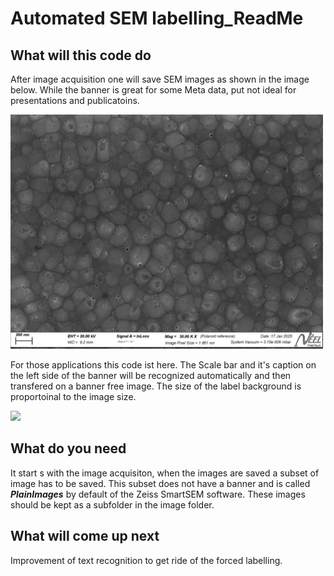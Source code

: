 # Automated SEM labelling_ReadMe

## What will this code do

After image acquisition one will save SEM images as shown in the image below. While the banner is great for some Meta data, put not ideal for presentations and publicatoins.

<img src="3033_IBE600W_25min_pat_15.png" width = "500">

For those applications this code ist here. The Scale bar and it's caption on the left side of the banner will be recognized automatically and then transfered on a banner free image. The size of the label background is proportoinal to the image size.

<img src="3033_IBE600W_25min_pat_15_processed.png" width = "500">




## What do you need

It start s with the image acquisiton, when the images are saved a subset of image has to be saved. This subset does not have a banner and is called ***PlainImages*** by default of the Zeiss SmartSEM software. These images should be kept as a subfolder in the image folder.

## What will come up next

Improvement of text recognition to get ride of the forced labelling.